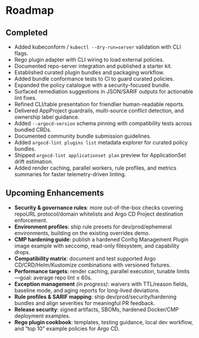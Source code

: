# Roadmap

## Completed

- Added kubeconform / `kubectl --dry-run=server` validation with CLI flags.
- Rego plugin adapter with CLI wiring to load external policies.
- Documented repo-server integration and published a starter kit.
- Established curated plugin bundles and packaging workflow.
- Added bundle conformance tests to CI to guard curated policies.
- Expanded the policy catalogue with a security-focused bundle.
- Surfaced remediation suggestions in JSON/SARIF outputs for actionable lint fixes.
- Refined CLI/table presentation for friendlier human-readable reports.
- Delivered AppProject guardrails, multi-source conflict detection, and ownership label guidance.
- Added `--argocd-version` schema pinning with compatibility tests across bundled CRDs.
- Documented community bundle submission guidelines.
- Added `argocd-lint plugins list` metadata explorer for curated policy bundles.
- Shipped `argocd-lint applicationset plan` preview for ApplicationSet drift estimation.
- Added render caching, parallel workers, rule profiles, and metrics summaries for faster telemetry-driven linting.

## Upcoming Enhancements

- **Security & governance rules**: more out-of-the-box checks covering repoURL protocol/domain whitelists and Argo CD Project destination enforcement.
- **Environment profiles**: ship rule presets for dev/prod/ephemeral environments, building on the existing overrides demo.
- **CMP hardening guide**: publish a hardened Config Management Plugin image example with seccomp, read-only filesystem, and capability drops.
- **Compatibility matrix**: document and test supported Argo CD/CRD/Helm/Kustomize combinations with versioned fixtures.
- **Performance targets**: render caching, parallel execution, tunable limits—goal: average repo lint ≤ 60s.
- **Exception management** *(in progress)*: waivers with TTL/reason fields, baseline mode, and aging reports for long-lived deviations.
- **Rule profiles & SARIF mapping**: ship dev/prod/security/hardening bundles and align severities for meaningful PR feedback.
- **Release security**: signed artifacts, SBOMs, hardened Docker/CMP deployment examples.
- **Rego plugin cookbook**: templates, testing guidance, local dev workflow, and “top 10” example policies for Argo CD.
